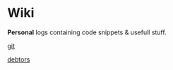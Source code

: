 # Wiki
**Personal** logs containing code snippets & usefull stuff.

[git](git.md)

[debtors](debtors.md)

